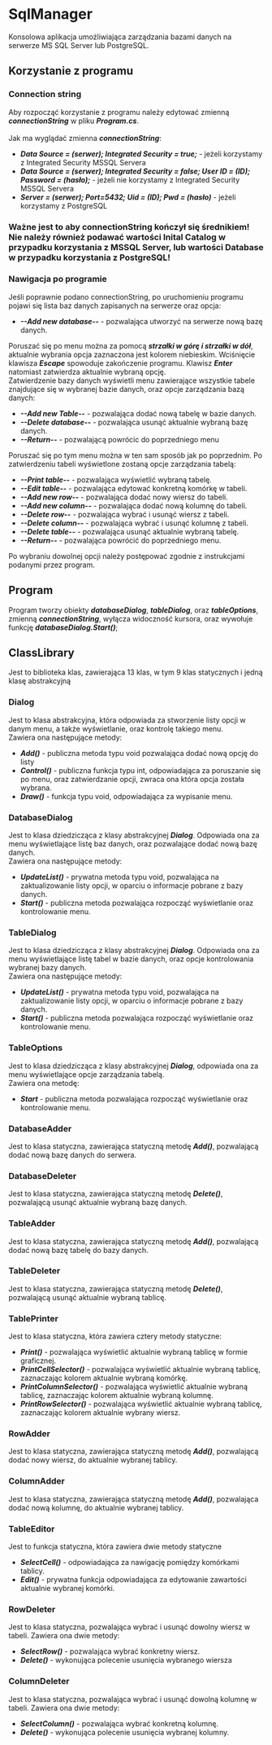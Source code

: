 # SqlManager
Konsolowa aplikacja umożliwiająca zarządzania bazami danych na serwerze MS SQL Server lub PostgreSQL.

## Korzystanie z programu

### Connection string
Aby rozpocząć korzystanie z programu należy edytować zmienną ***connectionString*** w pliku ***Program.cs***.<br/> <br/>
Jak ma wyglądać zmienna ***connectionString***:
- ***Data Source = (serwer); Integrated Security = true;*** - jeżeli korzystamy z Integrated Security MSSQL Servera
- ***Data Source = (serwer); Integrated Security = false; User ID = (ID); Password = (hasło);*** - jeżeli nie korzystamy z Integrated Security MSSQL Servera
- ***Server = (serwer); Port=5432; Uid = (ID); Pwd = (hasło)*** - jeżeli korzystamy z PostgreSQL
<h3>Ważne jest to aby connectionString kończył się średnikiem! Nie należy również podawać wartości Inital Catalog w przypadku korzystania z MSSQL Server, lub wartości Database w przypadku korzystania z PostgreSQL!</h3>

### Nawigacja po programie
Jeśli poprawnie podano connectionString, po uruchomieniu programu pojawi się lista baz danych zapisanych na serwerze oraz opcja:
- ***--Add new database--*** - pozwalająca utworzyć na serwerze nową bazę danych.

Poruszać się po menu można za pomocą ***strzałki w górę i strzałki w dół***, aktualnie wybrania opcja zaznaczona jest kolorem niebieskim.
Wciśnięcie klawisza ***Escape*** spowoduje zakończenie programu. Klawisz ***Enter*** natomiast zatwierdza aktualnie wybraną opcję.<br/>
Zatwierdzenie bazy danych wyświetli menu zawierające wszystkie tabele znajdujące się w wybranej bazie danych, oraz opcje zarządzania bazą danych:
- ***--Add new Table--*** - pozwalająca dodać nową tabelę w bazie danych.
- ***--Delete database--*** - pozwalająca usunąć aktualnie wybraną bazę danych.
- ***--Return--*** - pozwalającą powrócic do poprzedniego menu

Poruszać się po tym menu można w ten sam sposób jak po poprzednim. Po zatwierdzeniu tabeli wyświetlone zostaną opcje zarządzania tabelą:
- ***--Print table--*** - pozwalająca wyświetlić wybraną tabelę.
- ***--Edit table--*** - pozwalająca edytować konkretną komórkę w tabeli.
- ***--Add new row--*** - pozwalająca dodać nowy wiersz do tabeli.
- ***--Add new column--*** - pozwalająca dodać nową kolumnę do tabeli.
- ***--Delete row--*** - pozwalająca wybrać i usunąć wiersz z tabeli.
- ***--Delete column--*** - pozwalająca wybrać i usunąć kolumnę z tabeli.
- ***--Delete table--*** - pozwalająca usunąć aktualnie wybraną tabelę.
- ***--Return--*** - pozwalająca powrócić do poprzedniego menu.

Po wybraniu dowolnej opcji należy postępować zgodnie z instrukcjami podanymi przez program.

## Program
Program tworzy obiekty ***databaseDialog***, ***tableDialog***, oraz ***tableOptions***, zmienną ***connectionString***, wyłącza widoczność kursora, oraz wywołuje funkcję ***databaseDialog.Start()***;

## ClassLibrary

Jest to biblioteka klas, zawierająca 13 klas, w tym 9 klas statycznych i jedną klasę abstrakcyjną

### Dialog

Jest to klasa abstrakcyjna, która odpowiada za stworzenie listy opcji w danym menu, a także wyświetlanie, oraz kontrolę takiego menu.<br/>
Zawiera ona następujące metody:
- ***Add()*** - publiczna metoda typu void pozwalająca dodać nową opcję do listy
- ***Control()*** - publiczna funkcja typu int, odpowiadająca za poruszanie się po menu, oraz zatwierdzanie opcji, zwraca ona która opcja została wybrana.
- ***Draw()*** - funkcja typu void, odpowiadająca za wypisanie menu.

### DatabaseDialog

Jest to klasa dziedzicząca z klasy abstrakcyjnej ***Dialog***. Odpowiada ona za menu wyświetlające listę baz danych, oraz pozwalające dodać nową bazę danych.<br/>
Zawiera ona następujące metody:
- ***UpdateList()*** - prywatna metoda typu void, pozwalająca na zaktualizowanie listy opcji, w oparciu o informacje pobrane z bazy danych.
- ***Start()*** - publiczna metoda pozwalająca rozpocząć wyświetlanie oraz kontrolowanie menu.

### TableDialog

Jest to klasa dziedzicząca z klasy abstrakcyjnej ***Dialog***. Odpowiada ona za menu wyświetlające listę tabel w bazie danych, oraz opcje kontrolowania wybranej bazy danych.<br/>
Zawiera ona następujące metody:
- ***UpdateList()*** - prywatna metoda typu void, pozwalająca na zaktualizowanie listy opcji, w oparciu o informacje pobrane z bazy danych.
- ***Start()*** - publiczna metoda pozwalająca rozpocząć wyświetlanie oraz kontrolowanie menu.

### TableOptions

Jest to klasa dziedzicząca z klasy abstrakcyjnej ***Dialog***, odpowiada ona za menu wyświetlające opcje zarządzania tabelą.<br/>
Zawiera ona metodę:
- ***Start*** - publiczna metoda pozwalająca rozpocząć wyświetlanie oraz kontrolowanie menu.

### DatabaseAdder

Jest to klasa statyczna, zawierająca statyczną metodę ***Add()***, pozwalającą dodać nową bazę danych do serwera.

### DatabaseDeleter

Jest to klasa statyczna, zawierająca statyczną metodę ***Delete()***, pozwalającą usunąć aktualnie wybraną bazę danych.

### TableAdder

Jest to klasa statyczna, zawierająca statyczną metodę ***Add()***, pozwalającą dodać nową bazę tabelę do bazy danych.

### TableDeleter

Jest to klasa statyczna, zawierająca statyczną metodę ***Delete()***, pozwalającą usunąć aktualnie wybraną tablicę.

### TablePrinter

Jest to klasa statyczna, która zawiera cztery metody statyczne:
- ***Print()*** - pozwalająca wyświetlić aktualnie wybraną tablicę w formie graficznej.
- ***PrintCellSelector()*** - pozwalająca wyświetlić aktualnie wybraną tablicę, zaznaczając kolorem aktualnie wybraną komórkę.
- ***PrintColumnSelector()*** - pozwalająca wyświetlić aktualnie wybraną tablicę, zaznaczając kolorem aktualnie wybraną kolumnę.
- ***PrintRowSelector()*** - pozwalająca wyświetlić aktualnie wybraną tablicę, zaznaczając kolorem aktualnie wybrany wiersz.
### RowAdder

Jest to klasa statyczna, zawierająca statyczną metodę ***Add()***, pozwalającą dodać nowy wiersz, do aktualnie wybranej tablicy.
### ColumnAdder

Jest to klasa statyczna, zawierająca statyczną metodę ***Add()***, pozwalająca dodać nową kolumnę, do aktualnie wybranej tablicy.
### TableEditor

Jest to funkcja statyczna, która zawiera dwie metody statyczne
- ***SelectCell()*** - odpowiadająca za nawigację pomiędzy komórkami tablicy.
- ***Edit()*** - prywatna funkcja odpowiadająca za edytowanie zawartości aktualnie wybranej komórki.
### RowDeleter

Jest to klasa statyczna, pozwalająca wybrać i usunąć dowolny wiersz w tabeli. Zawiera ona dwie metody:
- ***SelectRow()*** - pozwalająca wybrać konkretny wiersz.
- ***Delete()*** - wykonująca polecenie usunięcia wybranego wiersza
### ColumnDeleter

Jest to klasa statyczna, pozwalająca wybrać i usunąć dowolną kolumnę w tabeli. Zawiera ona dwie metody:
- ***SelectColumn()*** - pozwalająca wybrać konkretną kolumnę.
- ***Delete()*** - wykonująca polecenie usunięcia wybranej kolumny.



